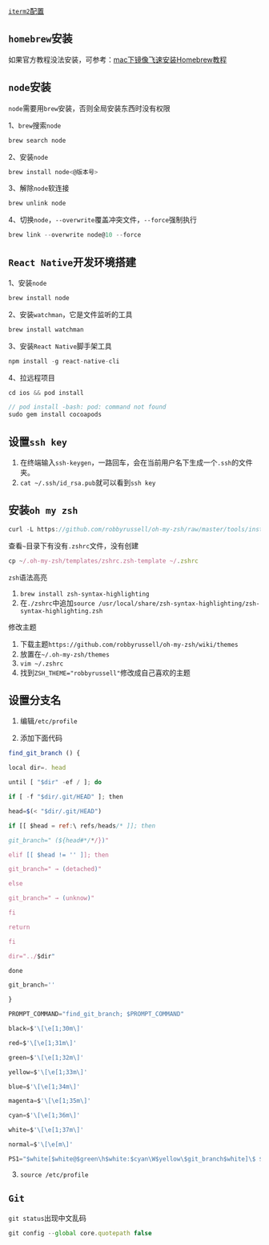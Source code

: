 
[`iterm2`配置](https://lhajh.github.io/mac/2018/04/25/Iterm2-usage-and-skills.html)

## `homebrew`安装

如果官方教程没法安装，可参考：[mac下镜像飞速安装Homebrew教程](https://zhuanlan.zhihu.com/p/90508170)

## `node`安装

`node`需要用`brew`安装，否则全局安装东西时没有权限

1、`brew`搜索`node`
```js
brew search node
```

2、安装`node`
```js
brew install node<@版本号>
```

3、解除`node`软连接
```js
brew unlink node
```

4、切换`node`，`--overwrite`覆盖冲突文件，`--force`强制执行
```js
brew link --overwrite node@10 --force
```

## `React Native`开发环境搭建

1、安装`node`
```js
brew install node
```

2、安装`watchman`，它是文件监听的工具
```js
brew install watchman
```

3、安装`React Native`脚手架工具
```js
npm install -g react-native-cli
```

4、拉远程项目
```js
cd ios && pod install

// pod install -bash: pod: command not found
sudo gem install cocoapods
```

## 设置`ssh key`
1. 在终端输入`ssh-keygen`，一路回车，会在当前用户名下生成一个`.ssh`的文件夹。
2. `cat ~/.ssh/id_rsa.pub`就可以看到`ssh key`

## 安装`oh my zsh`
```js
curl -L https://github.com/robbyrussell/oh-my-zsh/raw/master/tools/install.sh | sh
```

查看`~`目录下有没有`.zshrc`文件，没有创建
```js
cp ~/.oh-my-zsh/templates/zshrc.zsh-template ~/.zshrc
```

`zsh`语法高亮
1. `brew install zsh-syntax-highlighting`
2. 在`./zshrc`中追加`source /usr/local/share/zsh-syntax-highlighting/zsh-syntax-highlighting.zsh`

修改主题
1. 下载主题`https://github.com/robbyrussell/oh-my-zsh/wiki/themes`
2. 放置在`~/.oh-my-zsh/themes`
3. `vim ~/.zshrc`
4. 找到`ZSH_THEME="robbyrussell"`修改成自己喜欢的主题


## 设置分支名

1. 编辑`/etc/profile`

2. 添加下面代码
```js
find_git_branch () {

local dir=. head

until [ "$dir" -ef / ]; do

if [ -f "$dir/.git/HEAD" ]; then

head=$(< "$dir/.git/HEAD")

if [[ $head = ref:\ refs/heads/* ]]; then

git_branch=" (${head#*/*/})"

elif [[ $head != '' ]]; then

git_branch=" → (detached)"

else

git_branch=" → (unknow)"

fi

return

fi

dir="../$dir"

done

git_branch=''

}

PROMPT_COMMAND="find_git_branch; $PROMPT_COMMAND"

black=$'\[\e[1;30m\]'

red=$'\[\e[1;31m\]'

green=$'\[\e[1;32m\]'

yellow=$'\[\e[1;33m\]'

blue=$'\[\e[1;34m\]'

magenta=$'\[\e[1;35m\]'

cyan=$'\[\e[1;36m\]'

white=$'\[\e[1;37m\]'

normal=$'\[\e[m\]'

PS1="$white[$white@$green\h$white:$cyan\W$yellow\$git_branch$white]\$ $normal"
```
3. `source /etc/profile`

## `Git`

`git status`出现中文乱码
```js
git config --global core.quotepath false
```